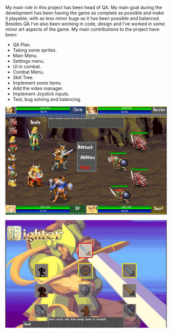 My main role in this project has been head of QA. My main goal during the development has been having the game as complete as possible and make it playable, with as less minor bugs as it has been possible and balanced. Besides QA I’ve also been working in code, design and I’ve worked in some minor art aspects of the game.
My main contributions to the project have been:
* QA Plan.
* Taking some sprites.
* Main Menu.
* Settings menu.
* UI in combat.
* Combat Menu.
* Skill Tree.
* Implement some items.
* Add the video manager.
* Implement Joystick inputs.
* Test, bug solving and balancing.

!["Combat"](https://github.com/manelmourelo/Quest-Boss-Balancing-Design/blob/master/combat.gif)

!["SkillTree"](https://github.com/manelmourelo/Quest-Boss-Balancing-Design/blob/master/skillTree.gif)
